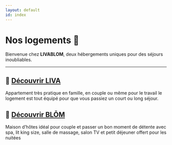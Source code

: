 ```yaml
---
layout: default
id: index
---
```



# Nos logements 🌿

Bienvenue chez **LIVABLOM**, deux hébergements uniques pour des séjours inoubliables.

---

## 🔹 [Découvrir LIVA](/LIVABLOM/liva)
Appartement très pratique en famille, en couple ou même pour le travail le logement est tout équipé pour que vous passiez un court ou long séjour.
## 🔹 [Découvrir BLŌM](/LIVABLOM/blom)
Maison d’hôtes idéal pour couple et passer un bon moment de détente  avec spa, lit king size, salle de massage, salon TV et petit déjeuner offert pour les nuitées 
